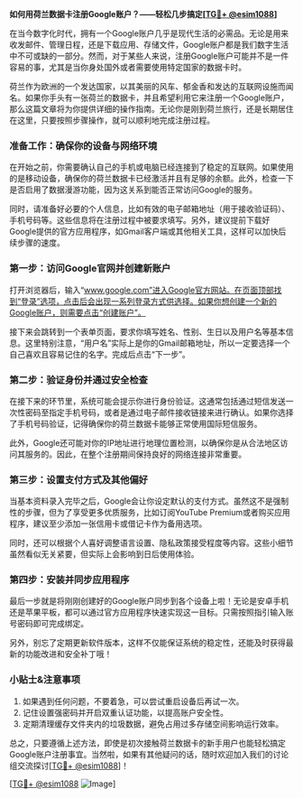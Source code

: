 **如何用荷兰数据卡注册Google账户？——轻松几步搞定[[TG💪+ @esim1088](https://t.me/s/esim1088)]**

在当今数字化时代，拥有一个Google账户几乎是现代生活的必需品。无论是用来收发邮件、管理日程，还是下载应用、存储文件，Google账户都是我们数字生活中不可或缺的一部分。然而，对于某些人来说，注册Google账户可能并不是一件容易的事，尤其是当你身处国外或者需要使用特定国家的数据卡时。

荷兰作为欧洲的一个发达国家，以其美丽的风车、郁金香和发达的互联网设施而闻名。如果你手头有一张荷兰的数据卡，并且希望利用它来注册一个Google账户，那么这篇文章将为你提供详细的操作指南。无论你是刚到荷兰旅行，还是长期居住在这里，只要按照步骤操作，就可以顺利地完成注册过程。

### 准备工作：确保你的设备与网络环境

在开始之前，你需要确认自己的手机或电脑已经连接到了稳定的互联网。如果使用的是移动设备，确保你的荷兰数据卡已经激活并且有足够的余额。此外，检查一下是否启用了数据漫游功能，因为这关系到能否正常访问Google的服务。

同时，请准备好必要的个人信息，比如有效的电子邮箱地址（用于接收验证码）、手机号码等。这些信息将在注册过程中被要求填写。另外，建议提前下载好Google提供的官方应用程序，如Gmail客户端或其他相关工具，这样可以加快后续步骤的速度。

### 第一步：访问Google官网并创建新账户

打开浏览器后，输入“www.google.com”进入Google官方网站。在页面顶部找到“登录”选项，点击后会出现一系列登录方式供选择。如果你想创建一个新的Google账户，则需要点击“创建账户”。

接下来会跳转到一个表单页面，要求你填写姓名、性别、生日以及用户名等基本信息。这里特别注意，“用户名”实际上是你的Gmail邮箱地址，所以一定要选择一个自己喜欢且容易记住的名字。完成后点击“下一步”。

### 第二步：验证身份并通过安全检查

在接下来的环节里，系统可能会提示你进行身份验证。这通常包括通过短信发送一次性密码至指定手机号码，或者是通过电子邮件接收链接来进行确认。如果你选择了手机号码验证，记得确保你的荷兰数据卡能够正常使用国际短信服务。

此外，Google还可能对你的IP地址进行地理位置检测，以确保你是从合法地区访问其服务的。因此，在整个注册期间保持良好的网络连接非常重要。

### 第三步：设置支付方式及其他偏好

当基本资料录入完毕之后，Google会让你设定默认的支付方式。虽然这不是强制性的步骤，但为了享受更多优质服务，比如订阅YouTube Premium或者购买应用程序，建议至少添加一张信用卡或借记卡作为备用选项。

同时，还可以根据个人喜好调整语言设置、隐私政策接受程度等内容。这些小细节虽然看似无关紧要，但实际上会影响到日后使用体验。

### 第四步：安装并同步应用程序

最后一步就是将刚刚创建好的Google账户同步到各个设备上啦！无论是安卓手机还是苹果平板，都可以通过官方应用程序快速实现这一目标。只需按照指引输入账号密码即可完成绑定。

另外，别忘了定期更新软件版本，这样不仅能保证系统的稳定性，还能及时获得最新的功能改进和安全补丁哦！

### 小贴士&注意事项

1. 如果遇到任何问题，不要着急，可以尝试重启设备后再试一次。
2. 记住设置强密码并开启双重认证功能，以提高账户安全性。
3. 定期清理缓存文件夹内的垃圾数据，避免占用过多存储空间影响运行效率。

总之，只要遵循上述方法，即使是初次接触荷兰数据卡的新手用户也能轻松搞定Google账户注册事宜。当然啦，如果有其他疑问的话，随时欢迎加入我们的讨论组交流探讨[[TG💪+ @esim1088](https://t.me/s/esim1088)]！

[[TG💪+ @esim1088](https://t.me/s/esim1088) ![Image](https://i.postimg.cc/4NQfJmqS/Snipaste-2025-05-13-00-14-12.png)]